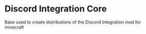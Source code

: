 Discord Integration Core
===

Base used to create distributions of the Discord Integration mod for minecraft 
